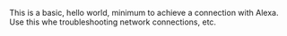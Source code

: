 This is a basic, hello world, minimum to achieve a connection with Alexa. Use this whe troubleshooting network connections, etc.

